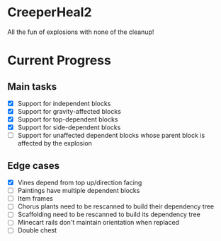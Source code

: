 # CreeperHeal2

All the fun of explosions with none of the cleanup!

# Current Progress

## Main tasks
- [x] Support for independent blocks
- [x] Support for gravity-affected blocks
- [x] Support for top-dependent blocks
- [x] Support for side-dependent blocks
- [ ] Support for unaffected dependent blocks whose parent block is affected by the explosion

## Edge cases
- [x] Vines depend from top up/direction facing
- [ ] Paintings have multiple dependent blocks
- [ ] Item frames
- [ ] Chorus plants need to be rescanned to build their dependency tree
- [ ] Scaffolding need to be rescanned to build its dependency tree
- [ ] Minecart rails don't maintain orientation when replaced
- [ ] Double chest